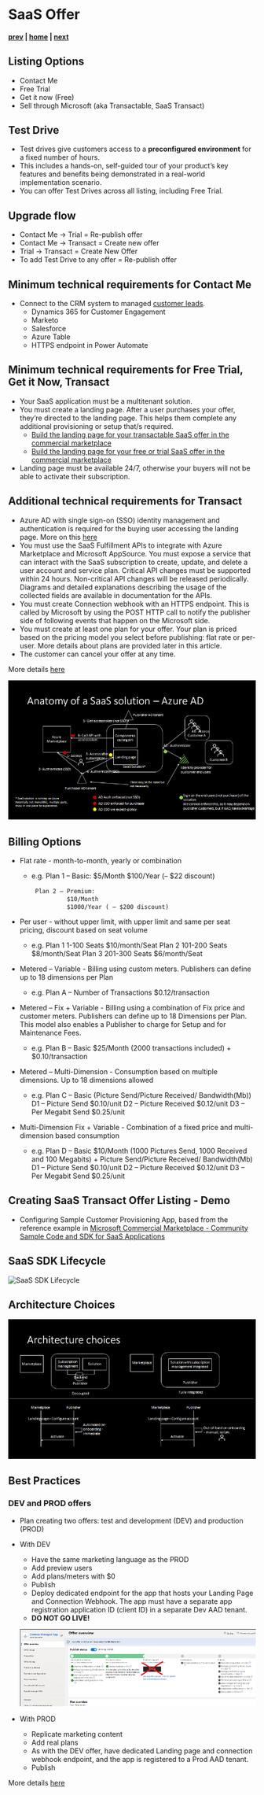 # SaaS Offer 
#### [prev](./concepts.md) | [home](./welcome.md)  | [next](./saaspricing.md)
## Listing Options
- Contact Me 
- Free Trial
- Get it now (Free)
- Sell through Microsoft (aka Transactable, SaaS Transact)

## Test Drive
- Test drives give customers access to a **preconfigured environment** for a fixed number of hours.
- This includes a hands-on, self-guided tour of your product’s key features and benefits being demonstrated in a real-world implementation scenario.
- You can offer Test Drives across all listing, including Free Trial.

## Upgrade flow
- Contact Me -> Trial = Re-publish offer 
- Contact Me -> Transact = Create new offer
- Trial -> Transact = Create New Offer
- To add Test Drive to any offer = Re-publish offer

## Minimum technical requirements for Contact Me
- Connect to the CRM system to managed [customer leads](https://docs.microsoft.com/en-us/azure/marketplace/partner-center-portal/commercial-marketplace-get-customer-leads#connect-to-your-crm-system).
  - Dynamics 365 for Customer Engagement
  - Marketo
  - Salesforce
  - Azure Table 
  - HTTPS endpoint in Power Automate

## Minimum technical requirements for Free Trial, Get it Now, Transact
- Your SaaS application must be a multitenant solution.
- You must create a landing page. After a user purchases your offer, they’re directed to the landing page. This helps them complete any additional provisioning or setup that/s required. 
  - [Build the landing page for your transactable SaaS offer in the commercial marketplace](https://docs.microsoft.com/en-us/azure/marketplace/azure-ad-transactable-saas-landing-page)
  - [Build the landing page for your free or trial SaaS offer in the commercial marketplace](https://docs.microsoft.com/en-us/azure/marketplace/azure-ad-free-or-trial-landing-page)
- Landing page must be available 24/7, otherwise your buyers will not be able to activate their subscription.

## Additional technical requirements for Transact
- Azure AD with single sign-on (SSO) identity management and authentication is required for the buying user accessing the landing page. More on this [here](https://docs.microsoft.com/en-us/azure/marketplace/azure-ad-saas)
- You must use the SaaS Fulfillment APIs to integrate with Azure Marketplace and Microsoft AppSource. You must expose a service that can interact with the SaaS subscription to create, update, and delete a user account and service plan. Critical API changes must be supported within 24 hours. Non-critical API changes will be released periodically. Diagrams and detailed explanations describing the usage of the collected fields are available in documentation for the APIs.
- You must create Connection webhook with an HTTPS endpoint.  This is called by Microsoft by using the POST HTTP call to notify the publisher side of following events that happen on the Microsoft side.
- You must create at least one plan for your offer. Your plan is priced based on the pricing model you select before publishing: flat rate or per-user. More details about plans are provided later in this article.
- The customer can cancel your offer at any time.

More details [here](https://docs.microsoft.com/en-us/azure/marketplace/plan-saas-offer#technical-requirements)

![SaaS Moving Parts - AD Requirements](/images/saasmovingparts.png)

## Billing Options
- Flat rate - month-to-month, yearly or combination
  - e.g. Plan 1 – Basic:
                  $5/Month
                  $100/Year (– $22 discount) 
                  
                  
         Plan 2 – Premium:
                  $10/Month
                  $1000/Year ( – $200 discount)
                 
- Per user - without upper limit, with upper limit and same per seat pricing, discount based on seat volume
  - e.g.  Plan 1 1-100 Seats $10/month/Seat
          Plan 2 101-200 Seats $8/month/Seat
          Plan 3 201-300 Seats $6/month/Seat

- Metered – Variable - Billing using custom meters. Publishers can define up to 18 dimensions per Plan
  - e.g. Plan A – Number of Transactions $0.12/transaction 
- Metered – Fix + Variable - Billing using a combination of Fix price and customer meters. Publishers can define up to 18 Dimensions per Plan. This model also enables a Publisher to charge for Setup and for Maintenance Fees. 
  - e.g. Plan B – Basic $25/Month (2000 transactions included) + $0.10/transaction
- Metered – Multi-Dimension - Consumption based on multiple dimensions. Up to 18 dimensions allowed
  - e.g. Plan C – Basic (Picture Send/Picture Received/ Bandwidth(Mb)) 
          D1 – Picture Send $0.10/unit
          D2 – Picture Received $0.12/unit
          D3 – Per Megabit Send $0.25/unit          
- Multi-Dimension Fix + Variable - Combination of a fixed price and multi-dimension based consumption
  - e.g. Plan D – Basic $10/Month (1000 Pictures Send, 1000 Received and 100 Megabits) 
          + Picture Send/Picture Received/ Bandwidth(Mb)
          D1 – Picture Send $0.10/unit
          D2 – Picture Received $0.12/unit
          D3 – Per Megabit Send $0.25/unit

##  Creating SaaS Transact Offer Listing - Demo
- Configuring Sample Customer Provisioning App, based from the reference example in [Microsoft Commercial Marketplace - Community Sample Code and SDK for SaaS Applications](https://github.com/Azure/Microsoft-commercial-marketplace-transactable-SaaS-offer-SDK)

## SaaS SDK Lifecycle
![SaaS SDK Lifecycle](https://docs.microsoft.com/en-us/azure/marketplace/partner-center-portal/media/saas-subscription-lifecycle-api-v2.png)

## Architecture Choices
![SaaS Architectural Choices](/images/archchoices.png)

## Best Practices
### DEV and PROD offers
- Plan creating two offers: test and development (DEV) and production (PROD) 
- With DEV
  - Have the same marketing language as the PROD
  - Add preview users
  - Add plans/meters with $0
  - Publish
  - Deploy dedicated endpoint for the app that hosts your Landing Page and Connection Webhook.  The app must have a separate app registration application ID (client ID) in a separate Dev AAD tenant.
  - **DO NOT GO LIVE!**
  
  ![SaaS Preview Offer](/images/previewoffer.png)
- With PROD
  - Replicate marketing content
  - Add real plans
  - As with the DEV offer, have dedicated Landing page and connection webhook endpoint, and the app is registered to a Prod AAD tenant.
  - Publish

More details [here](https://docs.microsoft.com/en-us/azure/marketplace/create-saas-dev-test-offer)




